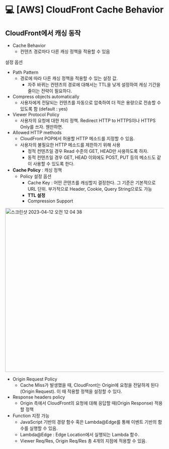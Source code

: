 💻 [AWS] CloudFront Cache Behavior
==============================
## CloudFront에서 캐싱 동작
* Cache Behavior
  * 컨텐츠 경로마다 다른 캐싱 정책을 적용할 수 있음

설정 옵션

* Path Pattern
    * 경로에 따라 다른 캐싱 정책을 적용할 수 있는 설정 값.
        * 자주 바뀌는 컨텐츠의 경로에 대해서는 TTL을 낮게 설정하여 캐싱 기간을 줄이는 전략이 필요하다.
* Compress objects automatically
    * 사용자에게 전달되는 컨텐츠를 자동으로 압축하여 더 적은 용량으로 전송할 수 있도록 함 (default : yes)
* Viewer Protocol Policy
    * 사용자의 요청에 대한 처리 정책. Redirect HTTP to HTTPS이나 HTTPS Only를 쓰자. 웬만하면.
* Allowed HTTP methods
    * CloudFront POP에서 허용할 HTTP 메소드를 지정할 수 있음.
    * 사용자의 불필요한 HTTP 메소드를 제한하기 위해 사용
        * 정적 컨텐츠일 경우 Read 수준의 GET, HEAD만 사용하도록 하자.
        * 동적 컨텐츠일 경우 GET, HEAD 이외에도 POST, PUT 등의 메소드도 같이 사용할 수 있도록 한다.
* **Cache Policy** : 캐싱 정책
  * Policy 설정 옵션
    * Cache Key : 어떤 콘텐츠를 캐싱할지 결정한다. 그 기준은 기본적으로 URL 단위. 부가적으로 Header, Cookie, Query String으로도 가능
    * **TTL 설정**
    * Compression Support

<img width="520" alt="스크린샷 2023-04-12 오전 12 04 38" src="https://user-images.githubusercontent.com/57285121/231205686-4551bae6-4608-4e9e-8e42-679dd66ec465.png">

* Origin Request Policy
    * Cache Miss가 발생했을 때, CloudFront는 Origin에 요청을 전달하게 된다(Origin Request). 이 때 적용할 정책을 설정할 수 있다.
* Response headers policy
    * Origin 측에서 CloudFront의 요청에 대해 응답할 때(Origin Response) 적용할 정책
* Function 지정 가능
    * JavaScript 기반의 경량 함수 혹은 Lambda@Edge를 통해 이벤트 기반의 함수를 실행할 수 있음.
    * Lambda@Edge : Edge Location에서 실행되는 Lambda 함수.
    * Viewer Req/Res, Origin Req/Res 총 4개의 지점에 적용할 수 있음.
    
